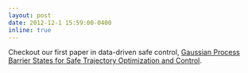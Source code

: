 ```yaml
---
layout: post
date: 2012-12-1 15:59:00-0400
inline: true
---
```


Checkout our first paper in data-driven safe control, [Gaussian Process Barrier States for Safe Trajectory Optimization and Control](https://arxiv.org/abs/2212.00268).
